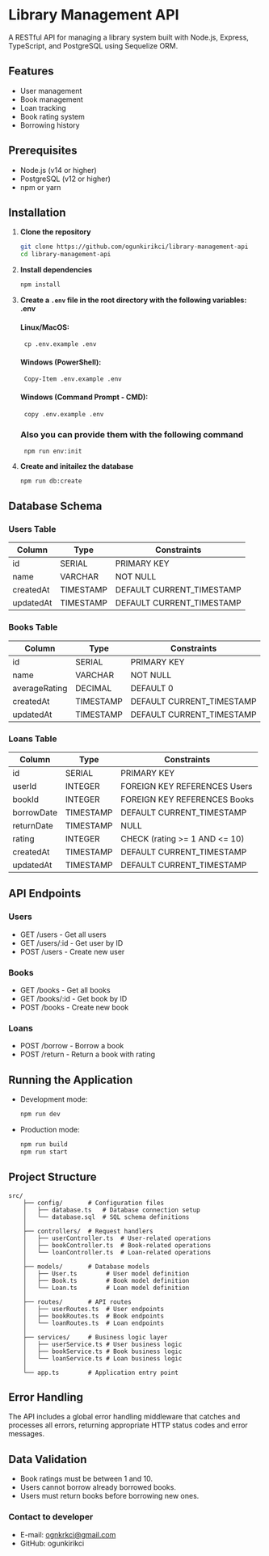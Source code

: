 # Library Management API

A RESTful API for managing a library system built with Node.js, Express, TypeScript, and PostgreSQL using Sequelize ORM.

## Features

- User management
- Book management
- Loan tracking
- Book rating system
- Borrowing history

## Prerequisites

- Node.js (v14 or higher)
- PostgreSQL (v12 or higher)
- npm or yarn

## Installation

1. **Clone the repository**
   ```bash
   git clone https://github.com/ogunkirikci/library-management-api
   cd library-management-api
2. **Install dependencies**
    ```bash
    npm install
3. **Create a `.env` file in the root directory with the following variables: .env**
    #### Linux/MacOS:
        cp .env.example .env
    #### Windows (PowerShell):
        Copy-Item .env.example .env
    #### Windows (Command Prompt - CMD):
        copy .env.example .env
    ### Also you can provide them with the following command
        npm run env:init
4. **Create and initailez the database**
    ```bash
    npm run db:create
## Database Schema

### Users Table
| Column    | Type      | Constraints                  |
|-----------|-----------|------------------------------|
| id        | SERIAL    | PRIMARY KEY                  |
| name      | VARCHAR   | NOT NULL                     |
| createdAt | TIMESTAMP | DEFAULT CURRENT_TIMESTAMP    |
| updatedAt | TIMESTAMP | DEFAULT CURRENT_TIMESTAMP    |

### Books Table
| Column        | Type      | Constraints                  |
|---------------|-----------|------------------------------|
| id            | SERIAL    | PRIMARY KEY                  |
| name          | VARCHAR   | NOT NULL                     |
| averageRating | DECIMAL   | DEFAULT 0                    |
| createdAt     | TIMESTAMP | DEFAULT CURRENT_TIMESTAMP    |
| updatedAt     | TIMESTAMP | DEFAULT CURRENT_TIMESTAMP    |

### Loans Table
| Column     | Type      | Constraints                  |
|------------|-----------|------------------------------|
| id         | SERIAL    | PRIMARY KEY                  |
| userId     | INTEGER   | FOREIGN KEY REFERENCES Users |
| bookId     | INTEGER   | FOREIGN KEY REFERENCES Books |
| borrowDate | TIMESTAMP | DEFAULT CURRENT_TIMESTAMP    |
| returnDate | TIMESTAMP | NULL                         |
| rating     | INTEGER   | CHECK (rating >= 1 AND <= 10)|
| createdAt  | TIMESTAMP | DEFAULT CURRENT_TIMESTAMP    |
| updatedAt  | TIMESTAMP | DEFAULT CURRENT_TIMESTAMP    |

## API Endpoints
### Users
* GET /users - Get all users
* GET /users/:id - Get user by ID
* POST /users - Create new user
### Books
* GET /books - Get all books
* GET /books/:id - Get book by ID
* POST /books - Create new book
### Loans
* POST /borrow - Borrow a book
* POST /return - Return a book with rating

## Running the Application
- Development mode:
    ```bash
    npm run dev
- Production mode:
    ```bash
    npm run build
    npm run start
## Project Structure
    src/
        ├── config/       # Configuration files
        │   ├── database.ts   # Database connection setup
        │   └── database.sql  # SQL schema definitions
        │
        ├── controllers/  # Request handlers
        │   ├── userController.ts  # User-related operations
        │   ├── bookController.ts  # Book-related operations
        │   └── loanController.ts  # Loan-related operations
        │
        ├── models/       # Database models
        │   ├── User.ts        # User model definition
        │   ├── Book.ts        # Book model definition
        │   └── Loan.ts        # Loan model definition
        │
        ├── routes/       # API routes
        │   ├── userRoutes.ts  # User endpoints
        │   ├── bookRoutes.ts  # Book endpoints
        │   └── loanRoutes.ts  # Loan endpoints
        │
        ├── services/     # Business logic layer
        │   ├── userService.ts # User business logic
        │   ├── bookService.ts # Book business logic
        │   └── loanService.ts # Loan business logic
        │
        └── app.ts        # Application entry point

## Error Handling
The API includes a global error handling middleware that catches and processes all errors, returning appropriate HTTP status codes and error messages.

## Data Validation
* Book ratings must be between 1 and 10.
* Users cannot borrow already borrowed books.
* Users must return books before borrowing new ones.

### Contact to developer
- E-mail: ognkrkci@gmail.com
- GitHub: ogunkirikci